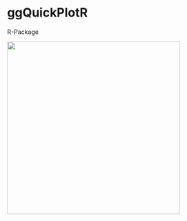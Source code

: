 # ggQuickPlotR
R-Package




<img src="https://github.com/visionRs/ggQuickPlotR/blob/master/ezgif.com-video-to-apng.png" width="400" height="400" />
